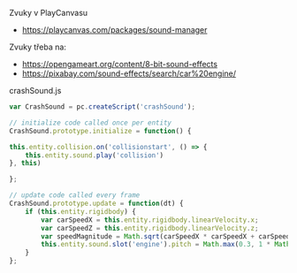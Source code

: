 Zvuky v PlayCanvasu

- https://playcanvas.com/packages/sound-manager

Zvuky třeba na:

- https://opengameart.org/content/8-bit-sound-effects
- https://pixabay.com/sound-effects/search/car%20engine/

crashSound.js

```javascript
var CrashSound = pc.createScript('crashSound');

// initialize code called once per entity
CrashSound.prototype.initialize = function() {

this.entity.collision.on('collisionstart', () => {
    this.entity.sound.play('collision')
}, this)

};

// update code called every frame
CrashSound.prototype.update = function(dt) {
    if (this.entity.rigidbody) {
        var carSpeedX = this.entity.rigidbody.linearVelocity.x;
        var carSpeedZ = this.entity.rigidbody.linearVelocity.z;
        var speedMagnitude = Math.sqrt(carSpeedX * carSpeedX + carSpeedZ * carSpeedZ);
        this.entity.sound.slot('engine').pitch = Math.max(0.3, 1 * Math.abs(speedMagnitude));
    }
};
```


